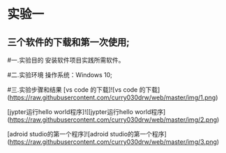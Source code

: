 # 实验一
  
## 三个软件的下载和第一次使用;

#一.实验目的
安装软件项目实践所需软件。

#二.实验环境
操作系统：Windows 10;

#三.实验步骤和结果
[vs code 的下载]![vs code 的下载]
(https://raw.githubusercontent.com/curry030drw/web/master/img/1.png)

[jypter运行hello world程序]![[jypter运行hello world程序]
(https://raw.githubusercontent.com/curry030drw/web/master/img/2.png)

[adroid studio的第一个程序]![adroid studio的第一个程序]
(https://raw.githubusercontent.com/curry030drw/web/master/img/3.png)

  
